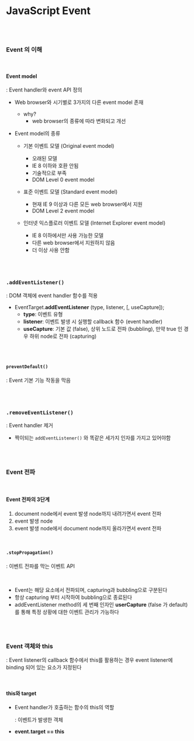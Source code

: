 # JavaScript Event

<br><br>

### Event 의 이해

<br>

#### Event model

: Event handler와 event API 정의

- Web browser와 시기별로 3가지의 다른 event model 존재

  - why? 
    - web browser의 종류에 따라 변화되고 개선

- Event model의 종류

  - 기본 이벤트 모델 (Original event model)

    - 오래된 모델 
    - IE 8 이하와 호환 안됨
    - 기술적으로 부족 
    - DOM Level 0 event model

  - 표준 이벤트 모델 (Standard event model)

    - 현재 IE 9 이상과 다른 모든 web browser에서 지원
    - DOM Level 2 event model

  - 인터넷 익스플로러 이벤트 모델 (Internet Explorer event model)

    - IE 8 이하에서만 사용 가능한 모델
    - 다른 web browser에서 지원하지 않음
    - 더 이상 사용 안함

    

<br>

<br>

### `.addEventListener()`

: DOM 객체에 event handler 함수를 적용

- EventTarget.**addEventListener** (type, listener, [, useCapture]);
  - **type**: 이벤트 유형
  - **listener**: 이벤트 발생 시 실행할 callback 함수 (event handler)
  - **useCapture**: 기본 값 (false), 상위 노드로 전파 (bubbling), 만약 true 인 경우 하위 node로 전파 (capturing)

<br>

<br>

#### `preventDefault()`

: Event 기본 기능 작동을 막음



<br><br>

### `.removeEventListener()`

: Event handler 제거

- 짝이되는 `addEventListener()` 와 똑같은 세가지 인자를 가지고 있어야함

<br>

<br>

### Event 전파

<br>

#### Event 전파의 3단계

1. document node에서 event 발생 node까지 내려가면서 event 전파
2. event 발생 node
3. event 발생 node에서 document node까지 올라가면서 event 전파

<br>

#### `.stopPropagation()`

: 이벤트 전파를 막는 이벤트 API

<br>



- Event는 해당 요소에서 전파되며, capturing과 bubbling으로 구분된다
- 항상 capturing 부터 시작하여 bubbling으로 종료된다
- addEventListener method의 세 번째 인자인 **userCapture** (false 가 default)를 통해 특정 상황에 대한 이벤트 관리가 가능하다

<br>

<br>

### Event 객체와 this

: Event listener의 callback 함수에서 this를 활용하는 경우 event listener에 binding 되어 있는 요소가 지정된다

<br>

#### this와 target

- Event handler가 호출하는 함수의 this의 역할

  : 이벤트가 발생한 객체

- **event.target == this**